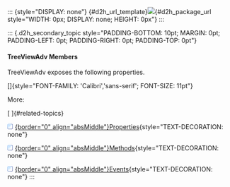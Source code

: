 ::: {style="DISPLAY: none"}
[](ms-xhelp:///?Id=d2h_url_template){#d2h_url_template}![](!package_url!){#d2h_package_url style="WIDTH: 0px; DISPLAY: none; HEIGHT: 0px"}
:::

::: {.d2h_secondary_topic style="PADDING-BOTTOM: 10pt; MARGIN: 0pt; PADDING-LEFT: 0pt; PADDING-RIGHT: 0pt; PADDING-TOP: 0pt"}
#### TreeViewAdv Members

TreeViewAdv exposes the following properties.

[]{style="FONT-FAMILY: 'Calibri','sans-serif'; FONT-SIZE: 11pt"} 

More:

[ ]{#related-topics}

[![](../button.gif){border="0" align="absMiddle"}Properties](ms-xhelp:///?Id=c0f80f95-f72b-4117-b218-034e9f0b9a20){style="TEXT-DECORATION: none"}

[![](../button.gif){border="0" align="absMiddle"}Methods](ms-xhelp:///?Id=dca09e93-e114-4004-a157-391bc26853ad){style="TEXT-DECORATION: none"}

[![](../button.gif){border="0" align="absMiddle"}Events](ms-xhelp:///?Id=747c912f-7865-4516-9dd0-0f1ab58f398d){style="TEXT-DECORATION: none"}
:::

